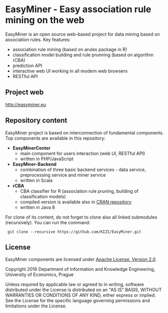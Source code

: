 # EasyMiner - Easy association rule mining on the web

EasyMiner is an open source web-based project for data mining based on association rules.
Key features:
- association rule mining (based on arules package in R)
- classification model building and rule prunning (based on algorithm rCBA)
- prediction API
- interactive web UI working in all modern web browsers
- RESTful API

## Project web
http://easyminer.eu

## Repository content
EasyMiner project is based on interconnection of fundamental components. Top components are available in this repository:
- **EasyMinerCenter**
  - main component for users interaction (web UI, RESTful API)
  - written in PHP/JavaScript 
- **EasyMiner-Backend**
  - combination of three basic backend services - data service, preprocessing service and miner service
  - written in Scala
- **rCBA**
  - CBA classifier for R (association rule pruning, building of classification models)
  - compiled version is available also in [CRAN repository](https://cran.r-project.org/web/packages/rCBA/index.html)
  - written in Java 8

For clone of its content, do not forget to clone also all linked submodules (recursively). You can run the command:
```git
 git clone --recursive https://github.com/KIZI/EasyMiner.git 
```

## License
EasyMiner components are licensed under [Apache License, Version 2.0](http://www.apache.org/licenses/LICENSE-2.0). 

Copyright 2016 Department of Information and Knowledge Engineering, University of Economics, Prague

Unless required by applicable law or agreed to in writing, software
distributed under the License is distributed on an "AS IS" BASIS,
WITHOUT WARRANTIES OR CONDITIONS OF ANY KIND, either express or implied.
See the License for the specific language governing permissions and
limitations under the License.
